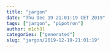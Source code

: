 ```yaml
---
title: "jargon"
date: "Thu Dec 19 21:01:19 CET 2019"
tags: ["jargon", "pipotron"]
author: m1ch3l
categories: ["generated"]
slug: "jargon/2019-12-19-21:01:19"
---
```



